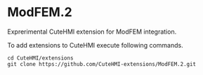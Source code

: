 # ModFEM.2
Exprerimental CuteHMI extension for ModFEM integration. 

To add extensions to CuteHMI execute following commands.

```
cd CuteHMI/extensions
git clone https://github.com/CuteHMI-extensions/ModFEM.2.git
```
